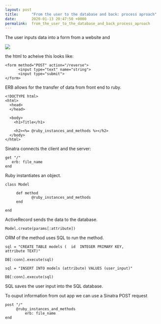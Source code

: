 ```yaml
---
layout: post
title:      "From the user to the database and back: process aproach"
date:       2020-01-13 20:47:50 +0000
permalink:  from_the_user_to_the_database_and_back_process_aproach
---
```



The user inputs data into a form from a website and 

![](https://photos.google.com/search/_tra_/photo/AF1QipNzc2hfx_pyDVZ8_frXhTAB5fsGgYVB5qxyWvy6http://)

the html to acheive this looks like:

```
<form method="POST" action="/reverse">
      <input type="text" name="string">
      <input type="submit">
</form>
```

ERB allows for the transfer of data from front end to ruby.

```
<!DOCTYPE html>
<html>
  <head>
  </head>

  <body>
    <h1>Title</h1>

    <h2><%= @ruby_instances_and_methods %></h2>
  </body>
</html>

```

Sinatra connects the client and the server:

```
get "/"
   erb: file_name
end
```


Ruby instantiates an object.

```
class Model

     def method
            @ruby_instances_and_methods
     end

end
```

ActiveRecord sends the data to the database.

```
Model.create(params[:attribute])
```

ORM of the method uses SQL to run the method.

```
sql = "CREATE TABLE models (  id  INTEGER PRIMARY KEY, 
attribute TEXT)"

DB[:conn].execute(sql)

sql = "INSERT INTO models (attribute) VALUES (user_input)"

DB[:conn].execute(sql)

```

SQL saves the user input into the SQL database.

To ouput information from out app we can use a Sinatra POST request

```
post "/"
     @ruby_instances_and_methods
		 erb: file_name
end
```



 
